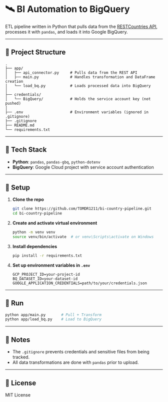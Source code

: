 # 🛰️ BI Automation to BigQuery

ETL pipeline written in Python that pulls data from the [RESTCountries API](https://restcountries.com/), processes it with `pandas`, and loads it into Google BigQuery.

---

## 📁 Project Structure

```
.
├── app/
│   ├── api_connector.py     # Pulls data from the REST API
│   ├── main.py              # Handles transformation and DataFrame creation
│   └── load_bq.py           # Loads processed data into BigQuery
│
├── credentials/
│   └── BigQuery/            # Holds the service account key (not pushed)
│
├── .env                     # Environment variables (ignored in .gitignore)
├── .gitignore
├── README.md
└── requirements.txt
```

---

## 🧰 Tech Stack

- **Python**: `pandas`, `pandas-gbq`, `python-dotenv`
- **BigQuery**: Google Cloud project with service account authentication

---

## 🔑 Setup

1. **Clone the repo**  
   ```bash
   git clone https://github.com/TOMDR1211/bi-country-pipeline.git
   cd bi-country-pipeline
   ```

2. **Create and activate virtual environment**  
   ```bash
   python -m venv venv
   source venv/bin/activate  # or venv\Scripts\activate on Windows
   ```

3. **Install dependencies**  
   ```bash
   pip install -r requirements.txt
   ```

4. **Set up environment variables in `.env`**  
   ```env
   GCP_PROJECT_ID=your-project-id
   BQ_DATASET_ID=your-dataset-id
   GOOGLE_APPLICATION_CREDENTIALS=path/to/your/credentials.json
   ```

---

## 🚀 Run

```bash
python app/main.py       # Pull + Transform
python app/load_bq.py    # Load to BigQuery
```

---

## 📌 Notes

- The `.gitignore` prevents credentials and sensitive files from being tracked.
- All data transformations are done with `pandas` prior to upload.

---

## 📄 License

MIT License